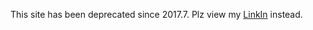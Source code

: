 This site has been deprecated since 2017.7.
Plz view my [LinkIn](www.linkedin.com/in/wendyyuchensun) instead.
